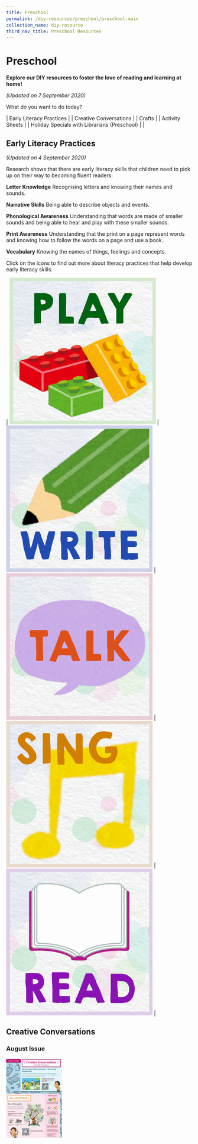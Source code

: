 ```yaml
---
title: Preschool
permalink: /diy-resources/preschool/preschool-main
collection_name: diy-resource
third_nav_title: Preschool Resources
---
```


# **Preschool**

**Explore our DIY resources to foster the love of reading and learning at home!**

_(Updated on 7 September 2020)_

What do you want to do today?

| Early Literacy Practices \| | Creative Conversations  \| | Crafts  \| | Activity Sheets  \| | Holiday Specials with Librarians (Preschool)  \| |

## **Early Literacy Practices**

_(Updated on 4 September 2020)_

Research shows that there are early literacy skills that children need to pick up on their way to becoming fluent readers:

**Letter Knowledge**
Recognising letters and knowing their names and sounds.

**Narrative Skills**
Being able to describe objects and events.

**Phonological Awareness**
Understanding that words are made of smaller sounds and being able to hear and play with these smaller sounds.

**Print Awareness**
Understanding that the print on a page represent words and knowing how to follow the words on a page and use a book.

**Vocabulary**
Knowing the names of things, feelings and concepts.

Click on the icons to find out more about literacy practices that help develop early literacy skills.

| [![Play image](/images/diyresources/preschool/EarlyReadPrac_Play.png)](/diy-resources/preschool/preschool-play) | [![Write image](/images/diyresources/preschool/EarlyReadPrac_Write.png)](/diy-resources/preschool/preschool-write) | [![Talk image](/images/diyresources/preschool/EarlyReadPrac_Talk.png)](/diy-resources/preschool/preschool-talk) | [![Sing image](/images/diyresources/preschool/EarlyReadPrac_Sing.png)](/diy-resources/preschool/preschool-sing) | [![Read image](/images/diyresources/preschool/EarlyReadPrac_Read.png)](/diy-resources/preschool/preschool-read) |

## **Creative Conversations**

### **August Issue**

<a href="/images/diyresources/preschool/Creative-Conversations-August-Newsletter-eDM_A4.pdf"><img src="/images/diyresources/preschool/Creative-Conversations-August-Newsletter-thumbnail-1.jpg" style="width: 30%;"></a>

